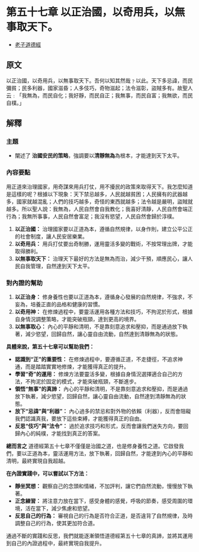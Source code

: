 # 第五十七章 以正治國，以奇用兵，以無事取天下。
- [老子道德經](https://www.daodejing.org/)


## 原文
以正治國，以奇用兵，以無事取天下。吾何以知其然哉﹖以此。天下多忌諱，而民彌貧；民多利器，國家滋昏；人多伎巧，奇物滋起；法令滋彰，盜賊多有。故聖人云﹕「我無為，而民自化；我好靜，而民自正；我無事，而民自富；我無欲，而民自樸。」


## 解釋
### 主題
- 闡述了 **治國安民的策略**，強調要以**清靜無為**為根本，才能達到天下太平。

### 內容要點
用正道來治理國家，用奇謀來用兵打仗，用不擾民的政策來取得天下。我怎麼知道是這樣的呢？根據以下現象：天下禁忌越多，人民就越貧困；人民擁有的武器越多，國家就越混亂；人們的技巧越多，奇怪的東西就越多；法令越是嚴明，盜賊就越多。所以聖人說：我無為，人民自然會自我教化；我喜好清靜，人民自然會端正行為；我無所事事，人民自然會富足；我沒有慾望，人民自然會歸於淳樸。

1. **以正治國：** 治理國家要以正道為本，遵循自然規律，以身作則，建立公平公正的社會制度，讓人民安居樂業。
2. **以奇用兵：** 用兵打仗要出奇制勝，運用靈活多變的戰術，不按常理出牌，才能取得勝利。
3. **以無事取天下：** 治理天下最好的方法是無為而治，減少干預，順應民心，讓人民自我管理，自然達到天下太平。

### 對內證的幫助
1. **以正治身：** 修身養性也要以正道為本，遵循身心發展的自然規律，不強求，不妄為，培養正直的品格和健康的習慣。
2. **以奇用神：** 在修煉過程中，要靈活運用各種方法和技巧，不拘泥於形式，根據自身情況調整策略，才能突破瓶頸，達到更高的境界。
3. **以無事取心：** 內心的平靜和清明，不是靠刻意追求和壓抑，而是通過放下執著，減少慾望，回歸自然，讓心靈自由流動，自然達到清靜無為的狀態。

**具體來說，第五十七章可以幫助我們：**

*   **認識到“正”的重要性：** 在修煉過程中，要遵循正道，不走捷徑，不追求神通，而是踏踏實實地修煉，才能獲得真正的提升。
*   **學習“奇”的運用：** 修煉方法要靈活多變，根據自身情況選擇適合自己的方法，不拘泥於固定的模式，才能突破瓶頸，不斷進步。
*   **領悟“無事”的真諦：** 內心的平靜和清明，不是靠刻意追求和壓抑，而是通過放下執著，減少慾望，回歸自然，讓心靈自由流動，自然達到清靜無為的狀態。
*   **放下“忌諱”與“利器”：** 內心過多的禁忌和對外物的依賴（利器），反而會阻礙我們認識真我，要放下這些束縛，才能獲得真正的自由。
*   **反思“伎巧”與“法令”：** 過於追求技巧和形式，反而會讓我們迷失方向，要回歸內心的純樸，才能找到真正的答案。

**總而言之**
道德經第五十七章不僅僅是治國之道，也是修身養性之道。它啟發我們，要以正道為本，靈活運用方法，放下執著，回歸自然，才能達到內心的平靜和清明，最終實現自我超越。

**在內證實踐中，可以嘗試以下方法：**
*   **靜坐冥想：** 觀察自己的念頭和情緒，不加評判，讓它們自然流動，慢慢放下執著。
*   **正念練習：** 將注意力放在當下，感受身體的感覺，呼吸的節奏，感受周圍的環境，活在當下，減少焦慮和慾望。
*   **反思自己的行為：** 審視自己的行為是否符合正道，是否違背了自然規律，及時調整自己的行為，使其更加符合道。

通過不斷的實踐和反思，我們就能逐漸領悟道德經第五十七章的真諦，並將其運用到自己的內證過程中，最終實現自我提升。